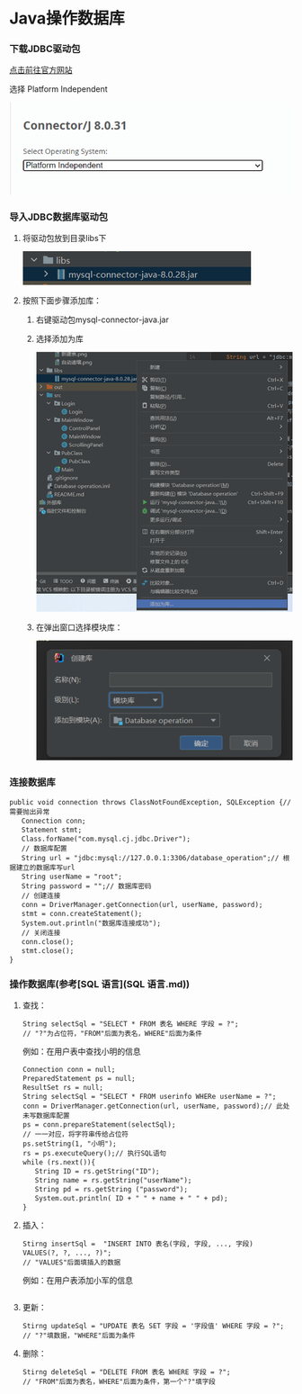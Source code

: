 # Java操作数据库

### 下载JDBC驱动包
[点击前往官方网站](https://dev.mysql.com/downloads/connector/j/)

选择 Platform Independent

<img src="img/Java操作数据库数据库/下载驱动包.png" alt="下载驱动包">

### 导入JDBC数据库驱动包

1. 将驱动包放到目录libs下

   <img src="img/Java操作数据库数据库/libs.png" alt="libs">

2. 按照下面步骤添加库：

   1. 右键驱动包mysql-connector-java.jar

   2. 选择添加为库

        <img src="img/Java操作数据库数据库/右键mysql-connector-java.jar.png" alt="右键">

   3. 在弹出窗口选择模块库：

        <img src="img/Java操作数据库数据库/模块库.png" alt="模块库">
   
### 连接数据库

```
public void connection throws ClassNotFoundException, SQLException {// 需要抛出异常
   Connection conn;
   Statement stmt;
   Class.forName("com.mysql.cj.jdbc.Driver");
   // 数据库配置
   String url = "jdbc:mysql://127.0.0.1:3306/database_operation";// 根据建立的数据库写url
   String userName = "root";
   String password = "";// 数据库密码
   // 创建连接
   conn = DriverManager.getConnection(url, userName, password);
   stmt = conn.createStatement();
   System.out.println("数据库连接成功");
   // 关闭连接
   conn.close();
   stmt.close();
}
```

### 操作数据库(参考[SQL 语言](SQL 语言.md))

1. 查找：
   ```
   String selectSql = "SELECT * FROM 表名 WHERE 字段 = ?";
   // "?"为占位符，"FROM"后面为表名，WHERE"后面为条件
   ```
   例如：在用户表中查找小明的信息
   ```
   Connection conn = null;
   PreparedStatement ps = null;
   ResultSet rs = null;
   String selectSql = "SELECT * FROM userinfo WHERe userName = ?";
   conn = DriverManager.getConnection(url, userName, password);// 此处未写数据库配置
   ps = conn.prepareStatement(selectSql);
   // 一一对应，将字符串传给占位符
   ps.setString(1, "小明");
   rs = ps.executeQuery();// 执行SQL语句
   while (rs.next()){
      String ID = rs.getString("ID");
      String name = rs.getString("userName");
      String pd = rs.getString ("password");
      System.out.println( ID + " " + name + " " + pd);
   }
   ```
2. 插入：
   ```
   Stirng insertSql =  "INSERT INTO 表名(字段, 字段, ..., 字段) VALUES(?, ?, ..., ?)";
   // "VALUES"后面填插入的数据
   ```
   例如：在用户表添加小军的信息
   ```
   
   ```
3. 更新：
   ```
   Stirng updateSql = "UPDATE 表名 SET 字段 = '字段值' WHERE 字段 = ?";
   // "?"填数据，"WHERE"后面为条件
   ```
4. 删除：
   ```
   Stirng deleteSql = "DELETE FROM 表名 WHERE 字段 = ?";
   // "FROM"后面为表名，WHERE"后面为条件，第一个"?"填字段
   ```